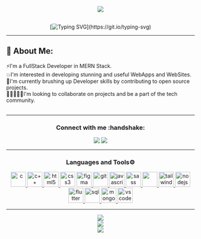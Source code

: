 <div align='center'>
  <img src="https://img.freepik.com/free-vector/hand-drawn-web-developers_23-2148819604.jpg?w=740&t=st=1684848340~exp=1684848940~hmac=4a20dbaaa8433bcc00d9b087219e3a49d82cc65adda12da9011f0a9c29ba9456" />
</div><br>
<div align='center'> 
  
[![Typing SVG](https://readme-typing-svg.demolab.com?font=Fira+Code&size=25&pause=1000&width=435&lines=Hi%F0%9F%91%8B%2C+I'm+Rishabh+Chaudhary!)](https://git.io/typing-svg)  
</div><hr>

## 💫 About Me:
⚡I'm a FullStack Developer in MERN Stack.<br>
💥I'm interested in developing stunning and useful WebApps and WebSites.<br>
🚀I'm currently brushing up Developer skills by contributing to open source projects.<br>
🧑🏻‍🤝‍🧑🏻I'm looking to collaborate on projects and be a part of the tech community.<br><br>
<hr>

<h3 align="center"><b>Connect with me</b> :handshake:</h3>
<!-- <p align="center"> <img src="https://komarev.com/ghpvc/?username=rishabhchaudhary0210&label=Profile%20views&color=0e75b6&style=flat" alt="Rishav1707" /> </p> -->
<div align="center">
<a href="https://www.linkedin.com/in/rishabh-chaudhary-108564154"><img src="https://img.shields.io/badge/linkedin-%230077B5.svg?style=for-the-badge&logo=linkedin&logoColor=white"/></a>
<a href="https://instagram.com/_.rishabh.chaudhary._"><img src="https://img.shields.io/badge/Instagram-E4405F?style=for-the-badge&logo=instagram&logoColor=white"/></a>
</div>
<hr>

<h3 align="center">Languages and Tools⚙️</h3>
<p align="center"> <a href="https://www.cprogramming.com/" target="_blank" rel="noreferrer"> <img src="https://cdn.jsdelivr.net/gh/devicons/devicon/icons/c/c-original.svg" alt="c" width="40" height="40"/> </a> <a href="https://www.w3schools.com/cpp/cpp_intro.asp" target="_blank" rel="noreferrer"> <img src="https://cdn.jsdelivr.net/gh/devicons/devicon/icons/cplusplus/cplusplus-original.svg" alt="c++" width="40" height="40"/> </a> <a href="https://www.w3schools.com/css/" target="_blank" rel="noreferrer"> <a href="https://www.w3schools.com/html/" target="_blank" rel="noreferrer"> <img src="https://cdn.jsdelivr.net/gh/devicons/devicon/icons/html5/html5-original.svg" alt="html5" width="40" height="40"/> </a> <img src="https://cdn.jsdelivr.net/gh/devicons/devicon/icons/css3/css3-original.svg" alt="css3" width="40" height="40"/> </a> <a href="https://www.figma.com/" target="_blank" rel="noreferrer"> <img src="https://cdn.jsdelivr.net/gh/devicons/devicon/icons/figma/figma-original.svg" alt="figma" width="40" height="40"/> </a> <a href="https://git-scm.com/" target="_blank" rel="noreferrer"> <img src="https://cdn.jsdelivr.net/gh/devicons/devicon/icons/git/git-original.svg" alt="git" width="40" height="40"/> </a> <a href="https://www.javascript.com/resources" target="_blank" rel="noreferrer"> <img src="https://cdn.jsdelivr.net/gh/devicons/devicon/icons/javascript/javascript-original.svg" alt="javascript" width="40" height="40"/> </a> <a href="https://react.dev/learn" target="_blank" rel="noreferrer"> <img src="https://cdn.jsdelivr.net/gh/devicons/devicon/icons/react/react-original.svg" alt="sass" width="40" height="40"/> </a> <a href='https://getbootstrap.com' target='_blank' rel='noreferrer'> <img src='https://img.icons8.com/?size=512&id=84710&format=png' width='40' height='40' /> </a> <a href="https://tailwindcss.com/" target="_blank" rel="noreferrer"> <img src="https://cdn.jsdelivr.net/gh/devicons/devicon/icons/tailwindcss/tailwindcss-plain.svg" alt="tailwind" width="40" height="40"/> </a> <a href="https://nodejs.org/" target="_blank" rel="noreferrer"> <img src="https://img.icons8.com/?size=512&id=54087&format=png" alt="nodejs" width="40" height="40"/> </a> <a href="https://flutter.dev/" target="_blank" rel="noreferrer"> <img src="https://img.icons8.com/?size=512&id=7I3BjCqe9rjG&format=png" alt="flutter" width="40" height="40"/> </a> <a href="https://mysql.com/" target="_blank" rel="noreferrer"> <img src="https://img.icons8.com/?size=512&id=UFXRpPFebwa2&format=png" alt="sql" width="40" height="40"/> </a> <a href="https://mongdb.com/" target="_blank" rel="noreferrer"> <img src="https://img.icons8.com/?size=512&id=74402&format=png" alt="mongodb" width="40" height="40"/> </a><a href="https://code.visualstudio.com/" target="_blank" rel="noreferrer"> <img src="https://cdn.jsdelivr.net/gh/devicons/devicon/icons/vscode/vscode-original.svg" alt="vscode" width="40" height="40"/> </a> </p>
<hr>

<div align='center'>


  
![](https://github-readme-stats-nine-silk-52.vercel.app/api?username=rishabhchaudhary0210&theme=tokyonight&hide_border=false&include_all_commits=false&count_private=false)<br/>
![](https://github-readme-streak-stats.herokuapp.com/?user=rishabhchaudhary0210&theme=tokyonight&hide_border=false)<br/>
![](https://github-readme-stats-nine-silk-52.vercel.app/api/top-langs/?username=rishabhchaudhary0210&theme=tokyonight&hide_border=false&include_all_commits=false&count_private=false&layout=compact)

  <div>

<!---
rishabhchaudhary0210/rishabhchaudhary0210 is a ✨ special ✨ repository because its `README.md` (this file) appears on your GitHub profile.
You can click the Preview link to take a look at your changes.
--->
